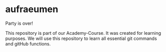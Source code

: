 # aufraeumen
Party is over!

This repository is part of our Academy-Course. It was created for learning purposes. We will use this repository to learn all essential git commands and gitHub functions.
